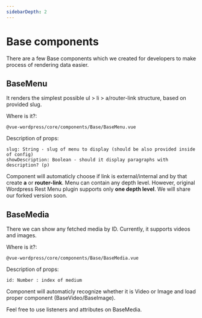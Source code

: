 ```yaml
---
sidebarDepth: 2
---
```


# Base components
There are a few Base components which we created for developers to make process of rendering data easier.

## BaseMenu
It renders the simplest possible ul > li > a/router-link structure, based on provided slug.

Where is it?:
```
@vue-wordpress/core/components/Base/BaseMenu.vue
```

Description of props:
```
slug: String - slug of menu to display (should be also provided inside of config)
showDescription: Boolean - should it display paragraphs with description? (p)
```

Component will automaticly choose if link is external/internal and by that create **a** or **router-link**. Menu can contain any depth level. However, original Wordpress Rest Menu plugin supports only **one depth level**. We will share our forked version soon.

## BaseMedia
There we can show any fetched media by ID. Currently, it supports videos and images.

Where is it?:
```
@vue-wordpress/core/components/Base/BaseMedia.vue
```

Description of props:
```
id: Number : index of medium
```

Component will automaticly recognize whether it is Video or Image and load proper component (BaseVideo/BaseImage).

Feel free to use listeners and attributes on BaseMedia.
